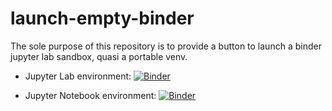 # launch-empty-binder
 
The sole purpose of this repository is to provide a button to launch a binder jupyter lab sandbox, quasi a portable venv.

* Jupyter Lab environment: [![Binder](https://mybinder.org/badge_logo.svg)](https://mybinder.org/v2/gh/janjoch/launch-empty-binder/HEAD)

* Jupyter Notebook environment: [![Binder](https://mybinder.org/badge_logo.svg)](https://mybinder.org/v2/gh/janjoch/launch-empty-binder/binder_sandbox.ipynb)
